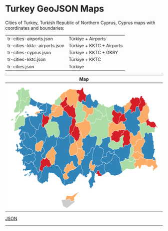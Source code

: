 # Turkey GeoJSON Maps

Cities of Turkey, Turkish Republic of Northern Cyprus, Cyprus maps with coordinates and boundaries:

|||
| ------------- |:-------------|
| tr-cities-airports.json | Türkiye + Airports |
| tr-cities-kktc-airports.json | Türkiye + KKTC + Airports |
| tr-cities-cyprus.json | Türkiye + KKTC + GKRY |
| tr-cities-kktc.json | Türkiye + KKTC |
| tr-cities.json | Türkiye |


| Map |
|:-------------------------:|
|<img height="400" src="map.png"> |
[JSON](tr-cities-kktc-airports.json)

***
